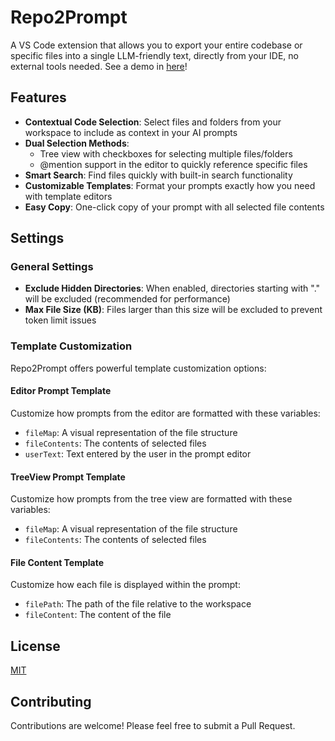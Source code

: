 # Repo2Prompt

A VS Code extension that allows you to export your entire codebase or specific files into a single LLM-friendly text, directly from your IDE, no external tools needed.
See a demo in [here](repo2prompt.gziz.io)!

## Features

- **Contextual Code Selection**: Select files and folders from your workspace to include as context in your AI prompts
- **Dual Selection Methods**:
  - Tree view with checkboxes for selecting multiple files/folders
  - @mention support in the editor to quickly reference specific files
- **Smart Search**: Find files quickly with built-in search functionality
- **Customizable Templates**: Format your prompts exactly how you need with template editors
- **Easy Copy**: One-click copy of your prompt with all selected file contents

## Settings

### General Settings

- **Exclude Hidden Directories**: When enabled, directories starting with "." will be excluded (recommended for performance)
- **Max File Size (KB)**: Files larger than this size will be excluded to prevent token limit issues

### Template Customization

Repo2Prompt offers powerful template customization options:

#### Editor Prompt Template

Customize how prompts from the editor are formatted with these variables:
- `fileMap`: A visual representation of the file structure
- `fileContents`: The contents of selected files
- `userText`: Text entered by the user in the prompt editor

#### TreeView Prompt Template

Customize how prompts from the tree view are formatted with these variables:
- `fileMap`: A visual representation of the file structure
- `fileContents`: The contents of selected files

#### File Content Template

Customize how each file is displayed within the prompt:
- `filePath`: The path of the file relative to the workspace
- `fileContent`: The content of the file

## License

[MIT](LICENSE)

## Contributing

Contributions are welcome! Please feel free to submit a Pull Request.

